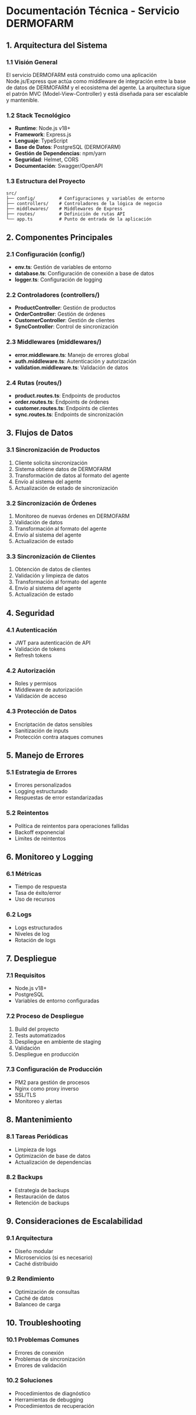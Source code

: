 # Documentación Técnica - Servicio DERMOFARM

## 1. Arquitectura del Sistema

### 1.1 Visión General

El servicio DERMOFARM está construido como una aplicación Node.js/Express que actúa como middleware de integración entre la base de datos de DERMOFARM y el ecosistema del agente. La arquitectura sigue el patrón MVC (Model-View-Controller) y está diseñada para ser escalable y mantenible.

### 1.2 Stack Tecnológico

- **Runtime**: Node.js v18+
- **Framework**: Express.js
- **Lenguaje**: TypeScript
- **Base de Datos**: PostgreSQL (DERMOFARM)
- **Gestión de Dependencias**: npm/yarn
- **Seguridad**: Helmet, CORS
- **Documentación**: Swagger/OpenAPI

### 1.3 Estructura del Proyecto

```
src/
├── config/         # Configuraciones y variables de entorno
├── controllers/    # Controladores de la lógica de negocio
├── middlewares/    # Middlewares de Express
├── routes/         # Definición de rutas API
└── app.ts          # Punto de entrada de la aplicación
```

## 2. Componentes Principales

### 2.1 Configuración (config/)

- **env.ts**: Gestión de variables de entorno
- **database.ts**: Configuración de conexión a base de datos
- **logger.ts**: Configuración de logging

### 2.2 Controladores (controllers/)

- **ProductController**: Gestión de productos
- **OrderController**: Gestión de órdenes
- **CustomerController**: Gestión de clientes
- **SyncController**: Control de sincronización

### 2.3 Middlewares (middlewares/)

- **error.middleware.ts**: Manejo de errores global
- **auth.middleware.ts**: Autenticación y autorización
- **validation.middleware.ts**: Validación de datos

### 2.4 Rutas (routes/)

- **product.routes.ts**: Endpoints de productos
- **order.routes.ts**: Endpoints de órdenes
- **customer.routes.ts**: Endpoints de clientes
- **sync.routes.ts**: Endpoints de sincronización

## 3. Flujos de Datos

### 3.1 Sincronización de Productos

1. Cliente solicita sincronización
2. Sistema obtiene datos de DERMOFARM
3. Transformación de datos al formato del agente
4. Envío al sistema del agente
5. Actualización de estado de sincronización

### 3.2 Sincronización de Órdenes

1. Monitoreo de nuevas órdenes en DERMOFARM
2. Validación de datos
3. Transformación al formato del agente
4. Envío al sistema del agente
5. Actualización de estado

### 3.3 Sincronización de Clientes

1. Obtención de datos de clientes
2. Validación y limpieza de datos
3. Transformación al formato del agente
4. Envío al sistema del agente
5. Actualización de estado

## 4. Seguridad

### 4.1 Autenticación

- JWT para autenticación de API
- Validación de tokens
- Refresh tokens

### 4.2 Autorización

- Roles y permisos
- Middleware de autorización
- Validación de acceso

### 4.3 Protección de Datos

- Encriptación de datos sensibles
- Sanitización de inputs
- Protección contra ataques comunes

## 5. Manejo de Errores

### 5.1 Estrategia de Errores

- Errores personalizados
- Logging estructurado
- Respuestas de error estandarizadas

### 5.2 Reintentos

- Política de reintentos para operaciones fallidas
- Backoff exponencial
- Límites de reintentos

## 6. Monitoreo y Logging

### 6.1 Métricas

- Tiempo de respuesta
- Tasa de éxito/error
- Uso de recursos

### 6.2 Logs

- Logs estructurados
- Niveles de log
- Rotación de logs

## 7. Despliegue

### 7.1 Requisitos

- Node.js v18+
- PostgreSQL
- Variables de entorno configuradas

### 7.2 Proceso de Despliegue

1. Build del proyecto
2. Tests automatizados
3. Despliegue en ambiente de staging
4. Validación
5. Despliegue en producción

### 7.3 Configuración de Producción

- PM2 para gestión de procesos
- Nginx como proxy inverso
- SSL/TLS
- Monitoreo y alertas

## 8. Mantenimiento

### 8.1 Tareas Periódicas

- Limpieza de logs
- Optimización de base de datos
- Actualización de dependencias

### 8.2 Backups

- Estrategia de backups
- Restauración de datos
- Retención de backups

## 9. Consideraciones de Escalabilidad

### 9.1 Arquitectura

- Diseño modular
- Microservicios (si es necesario)
- Caché distribuido

### 9.2 Rendimiento

- Optimización de consultas
- Caché de datos
- Balanceo de carga

## 10. Troubleshooting

### 10.1 Problemas Comunes

- Errores de conexión
- Problemas de sincronización
- Errores de validación

### 10.2 Soluciones

- Procedimientos de diagnóstico
- Herramientas de debugging
- Procedimientos de recuperación

